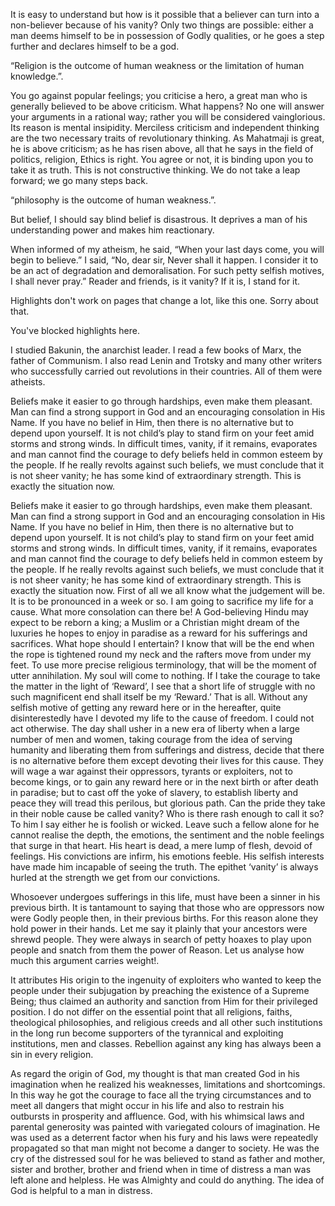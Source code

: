 

It is easy to understand but how is it possible that a believer can turn into a non-believer because of his vanity? Only two things are possible: either a man deems himself to be in possession of Godly qualities, or he goes a step further and declares himself to be a god.

“Religion is the outcome of human weakness or the limitation of human knowledge.”.

You go against popular feelings; you criticise a hero, a great man who is generally believed to be above criticism. What happens? No one will answer your arguments in a rational way; rather you will be considered vainglorious. Its reason is mental insipidity. Merciless criticism and independent thinking are the two necessary traits of revolutionary thinking. As Mahatmaji is great, he is above criticism; as he has risen above, all that he says in the field of politics, religion, Ethics is right. You agree or not, it is binding upon you to take it as truth. This is not constructive thinking. We do not take a leap forward; we go many steps back.

“philosophy is the outcome of human weakness.”.

But belief, I should say blind belief is disastrous. It deprives a man of his understanding power and makes him reactionary.

When informed of my atheism, he said, “When your last days come, you will begin to believe.” I said, “No, dear sir, Never shall it happen. I consider it to be an act of degradation and demoralisation. For such petty selfish motives, I shall never pray.” Reader and friends, is it vanity? If it is, I stand for it.

Highlights don't work on pages that change a lot, like this one. Sorry about that.

You've blocked highlights here.

I studied Bakunin, the anarchist leader. I read a few books of Marx, the father of Communism. I also read Lenin and Trotsky and many other writers who successfully carried out revolutions in their countries. All of them were atheists.

Beliefs make it easier to go through hardships, even make them pleasant. Man can find a strong support in God and an encouraging consolation in His Name. If you have no belief in Him, then there is no alternative but to depend upon yourself. It is not child’s play to stand firm on your feet amid storms and strong winds. In difficult times, vanity, if it remains, evaporates and man cannot find the courage to defy beliefs held in common esteem by the people. If he really revolts against such beliefs, we must conclude that it is not sheer vanity; he has some kind of extraordinary strength. This is exactly the situation now.

Beliefs make it easier to go through hardships, even make them pleasant. Man can find a strong support in God and an encouraging consolation in His Name. If you have no belief in Him, then there is no alternative but to depend upon yourself. It is not child’s play to stand firm on your feet amid storms and strong winds. In difficult times, vanity, if it remains, evaporates and man cannot find the courage to defy beliefs held in common esteem by the people. If he really revolts against such beliefs, we must conclude that it is not sheer vanity; he has some kind of extraordinary strength. This is exactly the situation now. First of all we all know what the judgement will be. It is to be pronounced in a week or so. I am going to sacrifice my life for a cause. What more consolation can there be! A God-believing Hindu may expect to be reborn a king; a Muslim or a Christian might dream of the luxuries he hopes to enjoy in paradise as a reward for his sufferings and sacrifices. What hope should I entertain? I know that will be the end when the rope is tightened round my neck and the rafters move from under my feet. To use more precise religious terminology, that will be the moment of utter annihilation. My soul will come to nothing. If I take the courage to take the matter in the light of ‘Reward’, I see that a short life of struggle with no such magnificent end shall itself be my ‘Reward.’ That is all. Without any selfish motive of getting any reward here or in the hereafter, quite disinterestedly have I devoted my life to the cause of freedom. I could not act otherwise. The day shall usher in a new era of liberty when a large number of men and women, taking courage from the idea of serving humanity and liberating them from sufferings and distress, decide that there is no alternative before them except devoting their lives for this cause. They will wage a war against their oppressors, tyrants or exploiters, not to become kings, or to gain any reward here or in the next birth or after death in paradise; but to cast off the yoke of slavery, to establish liberty and peace they will tread this perilous, but glorious path. Can the pride they take in their noble cause be called vanity? Who is there rash enough to call it so? To him I say either he is foolish or wicked. Leave such a fellow alone for he cannot realise the depth, the emotions, the sentiment and the noble feelings that surge in that heart. His heart is dead, a mere lump of flesh, devoid of feelings. His convictions are infirm, his emotions feeble. His selfish interests have made him incapable of seeing the truth. The epithet ‘vanity’ is always hurled at the strength we get from our convictions.

Whosoever undergoes sufferings in this life, must have been a sinner in his previous birth. It is tantamount to saying that those who are oppressors now were Godly people then, in their previous births. For this reason alone they hold power in their hands. Let me say it plainly that your ancestors were shrewd people. They were always in search of petty hoaxes to play upon people and snatch from them the power of Reason. Let us analyse how much this argument carries weight!.

It attributes His origin to the ingenuity of exploiters who wanted to keep the people under their subjugation by preaching the existence of a Supreme Being; thus claimed an authority and sanction from Him for their privileged position. I do not differ on the essential point that all religions, faiths, theological philosophies, and religious creeds and all other such institutions in the long run become supporters of the tyrannical and exploiting institutions, men and classes. Rebellion against any king has always been a sin in every religion.

As regard the origin of God, my thought is that man created God in his imagination when he realized his weaknesses, limitations and shortcomings. In this way he got the courage to face all the trying circumstances and to meet all dangers that might occur in his life and also to restrain his outbursts in prosperity and affluence. God, with his whimsical laws and parental generosity was painted with variegated colours of imagination. He was used as a deterrent factor when his fury and his laws were repeatedly propagated so that man might not become a danger to society. He was the cry of the distressed soul for he was believed to stand as father and mother, sister and brother, brother and friend when in time of distress a man was left alone and helpless. He was Almighty and could do anything. The idea of God is helpful to a man in distress.


